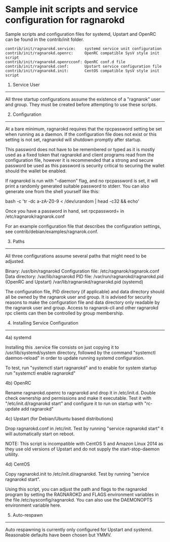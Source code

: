 Sample init scripts and service configuration for ragnarokd
==========================================================

Sample scripts and configuration files for systemd, Upstart and OpenRC
can be found in the contrib/init folder.

    contrib/init/ragnarokd.service:    systemd service unit configuration
    contrib/init/ragnarokd.openrc:     OpenRC compatible SysV style init script
    contrib/init/ragnarokd.openrcconf: OpenRC conf.d file
    contrib/init/ragnarokd.conf:       Upstart service configuration file
    contrib/init/ragnarokd.init:       CentOS compatible SysV style init script

1. Service User
---------------------------------

All three startup configurations assume the existence of a "ragnarok" user
and group.  They must be created before attempting to use these scripts.

2. Configuration
---------------------------------

At a bare minimum, ragnarokd requires that the rpcpassword setting be set
when running as a daemon.  If the configuration file does not exist or this
setting is not set, ragnarokd will shutdown promptly after startup.

This password does not have to be remembered or typed as it is mostly used
as a fixed token that ragnarokd and client programs read from the configuration
file, however it is recommended that a strong and secure password be used
as this password is security critical to securing the wallet should the
wallet be enabled.

If ragnarokd is run with "-daemon" flag, and no rpcpassword is set, it will
print a randomly generated suitable password to stderr.  You can also
generate one from the shell yourself like this:

bash -c 'tr -dc a-zA-Z0-9 < /dev/urandom | head -c32 && echo'

Once you have a password in hand, set rpcpassword= in /etc/ragnarok/ragnarok.conf

For an example configuration file that describes the configuration settings,
see contrib/debian/examples/ragnarok.conf.

3. Paths
---------------------------------

All three configurations assume several paths that might need to be adjusted.

Binary:              /usr/bin/ragnarokd
Configuration file:  /etc/ragnarok/ragnarok.conf
Data directory:      /var/lib/ragnarokd
PID file:            /var/run/ragnarokd/ragnarokd.pid (OpenRC and Upstart)
                     /var/lib/ragnarokd/ragnarokd.pid (systemd)

The configuration file, PID directory (if applicable) and data directory
should all be owned by the ragnarok user and group.  It is advised for security
reasons to make the configuration file and data directory only readable by the
ragnarok user and group.  Access to ragnarok-cli and other ragnarokd rpc clients
can then be controlled by group membership.

4. Installing Service Configuration
-----------------------------------

4a) systemd

Installing this .service file consists on just copying it to
/usr/lib/systemd/system directory, followed by the command
"systemctl daemon-reload" in order to update running systemd configuration.

To test, run "systemctl start ragnarokd" and to enable for system startup run
"systemctl enable ragnarokd"

4b) OpenRC

Rename ragnarokd.openrc to ragnarokd and drop it in /etc/init.d.  Double
check ownership and permissions and make it executable.  Test it with
"/etc/init.d/ragnarokd start" and configure it to run on startup with
"rc-update add ragnarokd"

4c) Upstart (for Debian/Ubuntu based distributions)

Drop ragnarokd.conf in /etc/init.  Test by running "service ragnarokd start"
it will automatically start on reboot.

NOTE: This script is incompatible with CentOS 5 and Amazon Linux 2014 as they
use old versions of Upstart and do not supply the start-stop-daemon uitility.

4d) CentOS

Copy ragnarokd.init to /etc/init.d/ragnarokd. Test by running "service ragnarokd start".

Using this script, you can adjust the path and flags to the ragnarokd program by
setting the RAGNAROKD and FLAGS environment variables in the file
/etc/sysconfig/ragnarokd. You can also use the DAEMONOPTS environment variable here.

5. Auto-respawn
-----------------------------------

Auto respawning is currently only configured for Upstart and systemd.
Reasonable defaults have been chosen but YMMV.
